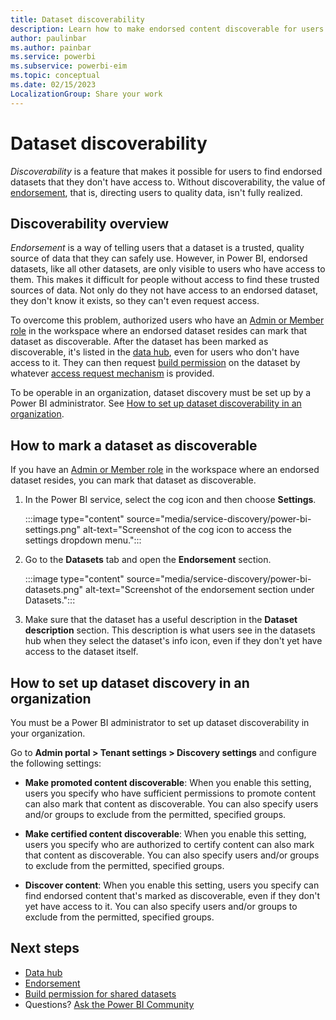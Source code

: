 ```yaml
---
title: Dataset discoverability
description: Learn how to make endorsed content discoverable for users without access to it.
author: paulinbar
ms.author: painbar
ms.service: powerbi
ms.subservice: powerbi-eim
ms.topic: conceptual
ms.date: 02/15/2023
LocalizationGroup: Share your work
---
```

# Dataset discoverability

*Discoverability* is a feature that makes it possible for users to find endorsed datasets that they don't have access to. Without discoverability, the value of [endorsement](service-endorsement-overview.md), that is, directing users to quality data, isn't fully realized.

## Discoverability overview

*Endorsement* is a way of telling users that a dataset is a trusted, quality source of data that they can safely use. However, in Power BI, endorsed datasets, like all other datasets, are only visible to users who have access to them. This makes it difficult for people without access to find these trusted sources of data. Not only do they not have access to an endorsed dataset, they don't know it exists, so they can't even request access.

To overcome this problem, authorized users who have an [Admin or Member role](service-roles-new-workspaces.md) in the workspace where an endorsed dataset resides can mark that dataset as discoverable. After the dataset has been marked as discoverable, it's listed in the [data hub](../connect-data/service-data-hub.md), even for users who don't have access to it. They can then request [build permission](../connect-data/service-datasets-build-permissions.md) on the dataset by whatever [access request mechanism](../connect-data/service-datasets-build-permissions.md#configure-how-users-request-build-permission) is provided.

To be operable in an organization, dataset discovery must be set up by a Power BI administrator. See [How to set up dataset discoverability in an organization](#how-to-set-up-dataset-discovery-in-an-organization).

## How to mark a dataset as discoverable

If you have an [Admin or Member role](service-roles-new-workspaces.md) in the workspace where an endorsed dataset resides, you can mark that dataset as discoverable.

1. In the Power BI service, select the cog icon and then choose **Settings**.

    :::image type="content" source="media/service-discovery/power-bi-settings.png" alt-text="Screenshot of the cog icon to access the settings dropdown menu.":::

1. Go to the **Datasets** tab and open the **Endorsement** section.

    :::image type="content" source="media/service-discovery/power-bi-datasets.png" alt-text="Screenshot of the endorsement section under Datasets.":::

1. Make sure that the dataset has a useful description in the **Dataset description** section. This description is what users see in the datasets hub when they select the dataset's info icon, even if they don't yet have access to the dataset itself.

## How to set up dataset discovery in an organization

You must be a Power BI administrator to set up dataset discoverability in your organization.

Go to  **Admin portal > Tenant settings > Discovery settings** and configure the following settings:

* **Make promoted content discoverable**: When you enable this setting, users you specify who have sufficient permissions to promote content can also mark that content as discoverable. You can also specify users and/or groups to exclude from the permitted, specified groups. 

* **Make certified content discoverable**: When you enable this setting, users you specify who are authorized to certify content can also mark that content as discoverable. You can also specify users and/or groups to exclude from the permitted, specified groups.

* **Discover content**: When you enable this setting, users you specify can find endorsed content that's marked as discoverable, even if they don't yet have access to it. You can also specify users and/or groups to exclude from the permitted, specified groups.

## Next steps
* [Data hub](../connect-data/service-data-hub.md)
* [Endorsement](service-endorsement-overview.md)
* [Build permission for shared datasets](../connect-data/service-datasets-build-permissions.md)
* Questions? [Ask the Power BI Community](https://community.powerbi.com/)